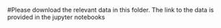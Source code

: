 #Please download the relevant data in this folder. The link to the data is provided in the jupyter notebooks

